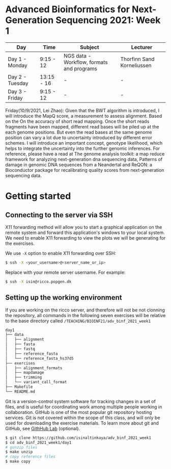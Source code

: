 # Advanced Bioinformatics for Next-Generation Sequencing 2021: Week 1




Day | Time |  Subject | Lecturer
--- | --- | --- | ---
Day 1 - Monday | 9:15 - 12 | NGS data - Workflow, formats and programs | Thorfinn Sand Korneliussen
Day 2 - Tuesday | 13:15 - 16 | - | -
Day 3 - Friday | 9:15 - 12 | - | - | -

Friday(10/9/2021, Lei Zhao): 
Given that the BWT algorithm is introduced, I will introduce the MapQ score, a measurement to assess alignment. Based on the On the accuracy of short read mapping.
Once the short reads fragments have been mapped, different read bases will be piled up at the each genome positions. But even the read bases at the same genome position can vary a lot due to uncertainty introduced by different error schemes. I will introduce an important concept, genotype likelihood, which helps to integrate the uncertainty into the further genomic inferences. For reference, please have a read at The genome analysis toolkit: a map reduce framework for analyzing next-generation dna sequencing data, Patterns of damage in genomic DNA sequences from a Neandertal and ReQON: a Bioconductor package for recalibrating quality scores from next-generation sequencing data.




# Getting started
## Connecting to the server via SSH


X11 forwarding method will allow you to start a graphical application on the remote system and forward this application's windows to your local system. We need to enable X11 forwarding to view the plots we will be generating for the exercises.

We use `-X` option to enable X11 forwarding over SSH:

```sh
$ ssh -X <your_username>@<server_name_or_ip>
```

Replace with your remote server username. For example:


```sh
$ ssh -X isin@ricco.popgen.dk
```




## Setting up the working environment


If you are working on the ricco server, and therefore will not be not clonning the repository, all commands in the following seven exercises will be relative to the base directory called `/TEACHING/BIOINF21/adv_binf_2021_week1`

```sh
day1
├── data
│   ├── alignment
│   ├── fasta
│   ├── fastq
│   ├── reference_fasta
│   └── reference_fasta_hs37d5
├── exercises
│   ├── alignment_formats
│   ├── mapdamage
│   ├── trimming
│   └── variant_call_format
├── Makefile
└── README.md
```

Git is a version-control system software for tracking changes in a set of files, and is useful for coordinating work among multiple people working in collaboration. GitHub is one of the most popular git repository hosting services. Git is not covered within the scope of this class, and will only be used for downloading the exercise materials. To learn more about git and GitHub, see [GithHub Lab](https://lab.github.com/) (optional).


```sh
$ git clone https://github.com/isinaltinkaya/adv_binf_2021_week1
$ cd adv_binf_2021_week1/day1
# gunzip files
$ make unzip
# copy reference files
$ make copy
```

